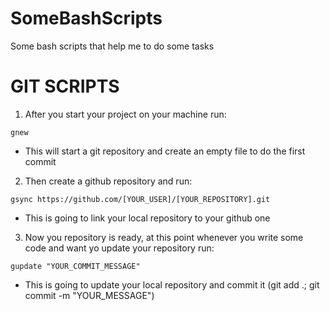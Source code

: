# SomeBashScripts
Some bash scripts that help me to do some tasks

# GIT SCRIPTS


1. After you start your project on your machine run:

```gnew```

* This will start a git repository and create an empty file to do the first commit

2. Then create a github repository and run:

```gsync https://github.com/[YOUR_USER]/[YOUR_REPOSITORY].git```

* This is going to link your local repository to your github one

3. Now you repository is ready, at this point whenever you write some code and want yo update your repository run:

```gupdate "YOUR_COMMIT_MESSAGE"```

* This is going to update your local repository and commit it (git add .; git commit -m "YOUR_MESSAGE")
